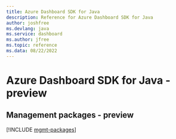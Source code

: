 ```yaml
---
title: Azure Dashboard SDK for Java
description: Reference for Azure Dashboard SDK for Java
author: joshfree
ms.devlang: java
ms.service: dashboard
ms.author: jfree
ms.topic: reference
ms.data: 08/22/2022
---
```

# Azure Dashboard SDK for Java - preview

## Management packages - preview
[!INCLUDE [mgmt-packages](dashboard-mgmt-index.md)]